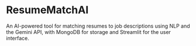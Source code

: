 # ResumeMatchAI
An AI-powered tool for matching resumes to job descriptions using NLP and the Gemini API, with MongoDB for storage and Streamlit for the user interface.
